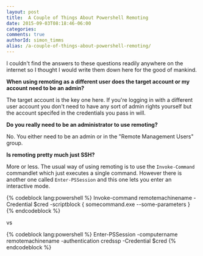 ```yaml
---
layout: post
title:  A Couple of Things About Powershell Remoting
date: 2015-09-03T08:18:46-06:00
categories:
comments: true
authorId: simon_timms
alias: /a-couple-of-things-about-powershell-remoting/
---
```


I couldn't find the answers to these questions readily anywhere on the internet so I thought I would write them down here for the good of mankind.

**When using remoting as a different user does the target account or my account need to be an admin?**

<!--more-->

The target account is the key one here. If you're logging in with a different user account you don't need to have any sort of admin rights yourself but the account specifed in the credentials you pass in will.

**Do you really need to be an administrator to use remoting?**

No. You either need to be an admin or in the "Remote Management Users" group. 

**Is remoting pretty much just SSH?**

More or less. The usual way of using remoting is to use the ```Invoke-Command``` commandlet which just executes a single command. However there is another one called ```Enter-PSSession``` and this one lets you enter an interactive mode.

{% codeblock lang:powershell %}
    Invoke-command remotemachinename -Credential $cred -scriptblock { 
	somecommand.exe --some-parameters 
}
{% endcodeblock %}

vs

{% codeblock lang:powershell %}
    Enter-PSSession -computername remotemachinename -authentication credssp -Credential $cred 
{% endcodeblock %}